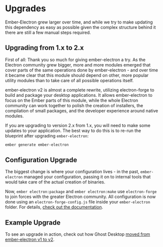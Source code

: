 # Upgrades

Ember-Electron grew larger over time, and while we try to make updating this dependency as easy as possible given the complex structure behind it there are still a few manual steps required.



## Upgrading from 1.x to 2.x

First of all: Thank you so much for giving ember-electron a try. As the Electron community grew bigger, more and more modules emerged that cover parts of the same operations done by ember-electron - and over time it became clear that this module should depend on other, more
popular utility modules than to take care of all possible operations itself. 

ember-electron v2 is almost a complete rewrite, utilizing electron-forge to build and package your desktop applications. It allows ember-electron to focus on the Ember parts of this module, while the whole Electron community can work together to polish the creation of installers, the compilation of small packages, and the developer experience around native modules.

If you are upgrading to version 2.x from 1.x, you will need to make some updates to your application. The best way to do this is to re-run the blueprint after upgrading `ember-electron`:

```sh
ember generate ember-electron
```



## Configuration Upgrade

The biggest change is where your configuration lives - in the past, `ember-electron` managed your configuration, passing it on to internal tools that would take care of the actual creation of binaries.

Now, `ember electron:package` and `ember electron:make` use `electron-forge` to join forces with the greater Electron community. All configuration is now done using an `electron-forge-config.js` file inside your `ember-electron` folder. For details, [check out the documentation][forge-config].



## Example Upgrade

To see an upgrade in action, check out how Ghost Desktop [moved from ember-electron v1 to v2][ghost-pr].

[forge-config]: https://github.com/electron-userland/electron-forge#config
[ghost-pr]: https://github.com/TryGhost/Ghost-Desktop/pull/263
